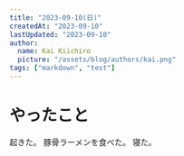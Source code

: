 ```yaml
---
title: "2023-09-10(日)"
createdAt: "2023-09-10"
lastUpdated: "2023-09-10"
author:
  name: Kai Kiichiro
  picture: "/assets/blog/authors/kai.png"
tags: ["markdown", "test"]
---
```


# やったこと

起きた。
豚骨ラーメンを食べた。
寝た。
